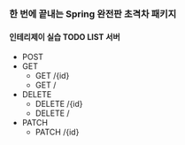 ### 한 번에 끝내는 Spring 완전판 초격차 패키지

#### 인테리제이 실습 TODO LIST 서버  
- POST
- GET
  - GET /{id}
  - GET /
- DELETE
  - DELETE /{id}
  - DELETE /
- PATCH
  - PATCH /{id}